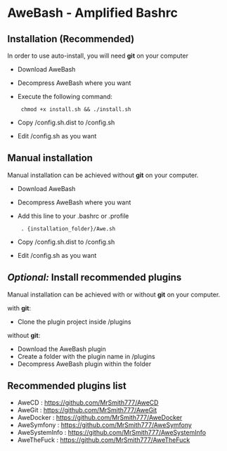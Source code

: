 AweBash - Amplified Bashrc
==========================

Installation (Recommended)
--------------------------

In order to use auto-install, you will need **git** on your computer

 - Download AweBash 
 - Decompress AweBash where you want
 - Execute the following command:

        chmod +x install.sh && ./install.sh

 - Copy /config.sh.dist to /config.sh
 - Edit /config.sh as you want
    
Manual installation
-------------------

Manual installation can be achieved without **git** on your computer.

 - Download AweBash 
 - Decompress AweBash where you want
 - Add this line to your .bashrc or .profile

        . {installation_folder}/Awe.sh

 - Copy /config.sh.dist to /config.sh
 - Edit /config.sh as you want

_Optional:_ Install recommended plugins
---------------------------------------

Manual installation can be achieved with or without **git** on your computer.

with **git**:
 - Clone the plugin project inside /plugins

without **git**:
 - Download the AweBash plugin
 - Create a folder with the plugin name in /plugins
 - Decompress AweBash plugin within the folder

Recommended plugins list
------------------------

 - AweCD : https://github.com/MrSmith777/AweCD
 - AweGit : https://github.com/MrSmith777/AweGit
 - AweDocker : https://github.com/MrSmith777/AweDocker
 - AweSymfony : https://github.com/MrSmith777/AweSymfony
 - AweSystemInfo : https://github.com/MrSmith777/AweSystemInfo
 - AweTheFuck : https://github.com/MrSmith777/AweTheFuck
